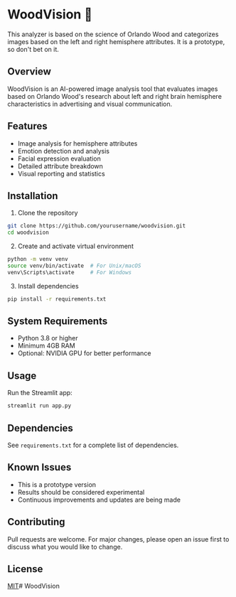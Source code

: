 # WoodVision 🧠

This analyzer is based on the science of Orlando Wood and categorizes images based on the left and right hemisphere attributes. It is a prototype, so don't bet on it.

## Overview
WoodVision is an AI-powered image analysis tool that evaluates images based on Orlando Wood's research about left and right brain hemisphere characteristics in advertising and visual communication.

## Features
- Image analysis for hemisphere attributes
- Emotion detection and analysis
- Facial expression evaluation
- Detailed attribute breakdown
- Visual reporting and statistics

## Installation
1. Clone the repository
```bash
git clone https://github.com/yourusername/woodvision.git
cd woodvision
```

2. Create and activate virtual environment
```bash
python -m venv venv
source venv/bin/activate  # For Unix/macOS
venv\Scripts\activate     # For Windows
```

3. Install dependencies
```bash
pip install -r requirements.txt
```

## System Requirements
- Python 3.8 or higher
- Minimum 4GB RAM
- Optional: NVIDIA GPU for better performance

## Usage
Run the Streamlit app:
```bash
streamlit run app.py
```

## Dependencies
See `requirements.txt` for a complete list of dependencies.

## Known Issues
- This is a prototype version
- Results should be considered experimental
- Continuous improvements and updates are being made

## Contributing
Pull requests are welcome. For major changes, please open an issue first to discuss what you would like to change.

## License
[MIT](https://choosealicense.com/licenses/mit/)# WoodVision
